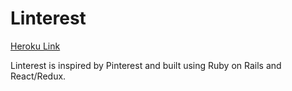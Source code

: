 # Linterest

[Heroku Link][Linterest]

[Linterest]: https://linterest.herokuapp.com/

Linterest is inspired by Pinterest and built using Ruby on Rails and React/Redux.
